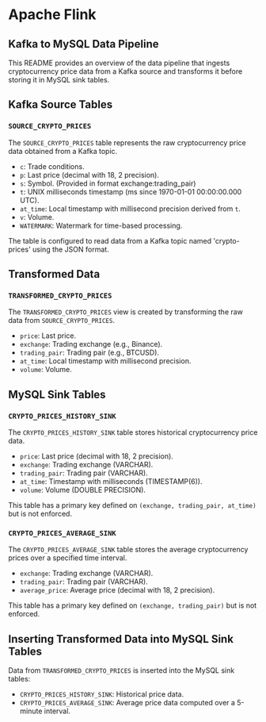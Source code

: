 # Apache Flink

## Kafka to MySQL Data Pipeline

This README provides an overview of the data pipeline that ingests cryptocurrency price data from a Kafka source and transforms it before storing it in MySQL sink tables.

## Kafka Source Tables

### `SOURCE_CRYPTO_PRICES`

The `SOURCE_CRYPTO_PRICES` table represents the raw cryptocurrency price data obtained from a Kafka topic.

- `c`: Trade conditions.
- `p`: Last price (decimal with 18, 2 precision).
- `s`: Symbol. (Provided in format exchange:trading_pair)
- `t`: UNIX milliseconds timestamp (ms since 1970-01-01 00:00:00.000 UTC).
- `at_time`: Local timestamp with millisecond precision derived from `t`.
- `v`: Volume.
- `WATERMARK`: Watermark for time-based processing.

The table is configured to read data from a Kafka topic named 'crypto-prices' using the JSON format.

## Transformed Data

### `TRANSFORMED_CRYPTO_PRICES`

The `TRANSFORMED_CRYPTO_PRICES` view is created by transforming the raw data from `SOURCE_CRYPTO_PRICES`.

- `price`: Last price.
- `exchange`: Trading exchange (e.g., Binance).
- `trading_pair`: Trading pair (e.g., BTCUSD).
- `at_time`: Local timestamp with millisecond precision.
- `volume`: Volume.

## MySQL Sink Tables

### `CRYPTO_PRICES_HISTORY_SINK`

The `CRYPTO_PRICES_HISTORY_SINK` table stores historical cryptocurrency price data.

- `price`: Last price (decimal with 18, 2 precision).
- `exchange`: Trading exchange (VARCHAR).
- `trading_pair`: Trading pair (VARCHAR).
- `at_time`: Timestamp with milliseconds (TIMESTAMP(6)).
- `volume`: Volume (DOUBLE PRECISION).

This table has a primary key defined on `(exchange, trading_pair, at_time)` but is not enforced.

### `CRYPTO_PRICES_AVERAGE_SINK`

The `CRYPTO_PRICES_AVERAGE_SINK` table stores the average cryptocurrency prices over a specified time interval.

- `exchange`: Trading exchange (VARCHAR).
- `trading_pair`: Trading pair (VARCHAR).
- `average_price`: Average price (decimal with 18, 2 precision).

This table has a primary key defined on `(exchange, trading_pair)` but is not enforced.

## Inserting Transformed Data into MySQL Sink Tables

Data from `TRANSFORMED_CRYPTO_PRICES` is inserted into the MySQL sink tables:

- `CRYPTO_PRICES_HISTORY_SINK`: Historical price data.
- `CRYPTO_PRICES_AVERAGE_SINK`: Average price data computed over a 5-minute interval.
